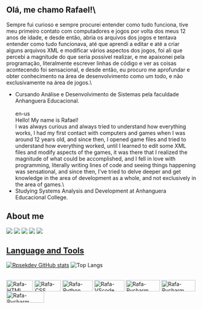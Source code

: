 
## Olá, me chamo Rafael!\ 
Sempre fui curioso e sempre procurei entender como tudo funciona, tive meu primeiro contato com computadores e jogos por volta dos meus 12 anos de idade, e desde então, abria os arquivos dos jogos e tentava entender como tudo funcionava, até que aprendi a editar e até a criar alguns arquivos XML e modificar vários aspectos dos jogos, foi ali que percebi a magnitude do que seria possível realizar, e me apaixonei pela programação, literalmente escrever linhas de código e ver as coisas acontecendo foi sensacional, e desde então, eu procuro me aprofundar e obter conhecimento na área de desenvolvimento como um todo, e não exclusivamente na área de jogos.\
- Cursando Análise e Desenvolvimento de Sistemas pela faculdade Anhanguera Educacional.\
\
en-us\
Hello! My name is Rafael!\
I was always curious and always tried to understand how everything works, I had my first contact with computers and games when I was around 12 years old, and since then, I opened game files and tried to understand how everything worked, until I learned to edit some XML files and modify aspects of the games, it was there that I realized the magnitude of what could be accomplished, and I fell in love with programming, literally writing lines of code and seeing things happening was sensational, and since then, I've tried to delve deeper and get knowledge in the area of ​​development as a whole, and not exclusively in the area of ​​games.\
- Studying Systems Analysis and Development at Anhanguera Educacional College.


## About me
<div> 
 	<a href="https://www.linkedin.com/in/rafael-pereira-b14bb3bb/" target="_blank"><img src="https://img.shields.io/badge/-LinkedIn-%230077B5?style=for-the-badge&logo=linkedin&logoColor=white" target="_blank"></a>
  <a href ="mailto:rafael_xrs@hotmail.com"><img src="https://img.shields.io/badge/Gmail-D14836?style=for-the-badge&logo=gmail&logoColor=white" target="_blank"></a>
  <a href="https://github.com/rpsekdev" target="_blank"><img src="https://img.shields.io/badge/GitHub-100000?style=for-the-badge&logo=github&logoColor=white" target="_blank"></a> 
  <a href="https://steamcommunity.com/profiles/76561198166362997/" target="_blank"><img src="https://img.shields.io/badge/Steam-000000?style=for-the-badge&logo=steam&logoColor=white" target="_blank"></a>
  <a href="https://www.instagram.com/rpsek_/" target="_blank"><img src="https://img.shields.io/badge/Instagram-E4405F?style=for-the-badge&logo=instagram&logoColor=white"> 
</div>

## Language and Tools
  [![Rpsekdev GitHub stats](https://github-readme-stats.vercel.app/api?username=rpsekdev&theme=ayu-mirage&locale=pt-br)](https://github.com/rpsekdev/github-readme-stats)
  ![Top Langs](https://github-readme-stats.vercel.app/api/top-langs/?username=rpsekdev&layout=compact&theme=ayu-mirage&locale=pt-br)

 
<div style="display: inline_block"><br>
  <img align="center" alt="Rafa-HTML" height="30" width="70" src="https://img.shields.io/badge/HTML5-E34F26?style=for-the-badge&logo=html5&logoColor=white">
  <img align="center" alt="Rafa-CSS" height="30" width="70" src="https://img.shields.io/badge/CSS3-1572B6?style=for-the-badge&logo=css3&logoColor=white">
  <img align="center" alt="Rafa-Python" height="30" width="80" src="https://img.shields.io/badge/Python-FFD43B?style=for-the-badge&logo=python&logoColor=blue">
  <img align="center" alt="Rafa-VScode" height="30" width="80" src="https://img.shields.io/badge/VSCode-0078D4?style=for-the-badge&logo=visual%20studio%20code&logoColor=white">
  <img align="center" alt="Rafa-Pycharm" height="30" width="90" src="https://img.shields.io/badge/PyCharm-000000.svg?&style=for-the-badge&logo=PyCharm&logoColor=white">
  <img align="center" alt="Rafa-Pycharm" height="30" width="90" src="https://img.shields.io/badge/Bulma-00D1B2?style=for-the-badge&logo=Bulma&logoColor=white">
  <img align="center" alt="Rafa-Pycharm" height="30" width="100" src="https://img.shields.io/badge/Markdown-000000?style=for-the-badge&logo=markdown&logoColor=white">
</div>
  
  ##
  
 

<!---
rpsekdev/rpsekdev is a ✨ special ✨ repository because its `README.md` (this file) appears on your GitHub profile.
You can click the Preview link to take a look at your changes.
--->
